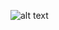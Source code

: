 ![alt text](https://github.com/ajit-kumar-azad/training/raw/master/Enterprise-App-Development-with-AngularJS/images/twowaydatabinding.png "Data Binding in Angular Template")
